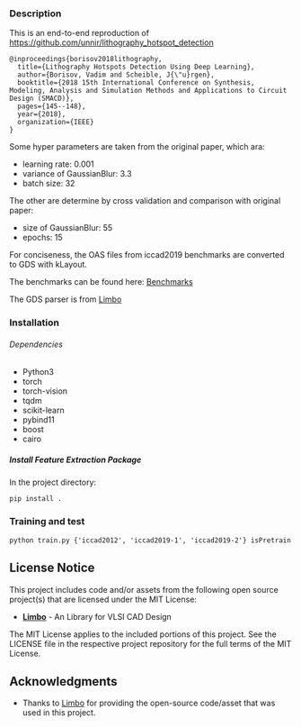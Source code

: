 ### Description

This is an end-to-end reproduction of https://github.com/unnir/lithography_hotspot_detection
```
@inproceedings{borisov2018lithography,
  title={Lithography Hotspots Detection Using Deep Learning},
  author={Borisov, Vadim and Scheible, J{\"u}rgen},
  booktitle={2018 15th International Conference on Synthesis, Modeling, Analysis and Simulation Methods and Applications to Circuit Design (SMACD)},
  pages={145--148},
  year={2018},
  organization={IEEE}
}
```

Some hyper parameters are taken from the original paper, which ara:
- learning rate: 0.001
- variance of GaussianBlur: 3.3
- batch size: 32

The other are determine by cross validation and comparison with original paper:
- size of GaussianBlur: 55
- epochs: 15

For conciseness, the OAS files from iccad2019 benchmarks are converted to GDS with kLayout.

The benchmarks can be found here: [Benchmarks](https://drive.google.com/drive/folders/1iqZEqu0dZ17qdtOipxS3ARAbBhgy2dCU?usp=share_link)

The GDS parser is from [Limbo](https://github.com/limbo018/Limbo) 

### Installation

###### Dependencies
- Python3
- torch
- torch-vision
- tqdm
- scikit-learn
- pybind11
- boost
- cairo


##### Install Feature Extraction Package

In the project directory:
```
pip install .
```

### Training and test

```
python train.py {'iccad2012', 'iccad2019-1', 'iccad2019-2'} isPretrain
```

## License Notice

This project includes code and/or assets from the following open source project(s) that are licensed under the MIT License:

- **[Limbo](https://github.com/limbo018/Limbo)** -  An Library for VLSI CAD Design

The MIT License applies to the included portions of this project. See the LICENSE file in the respective project repository for the full terms of the MIT License.

## Acknowledgments

- Thanks to [Limbo](https://github.com/limbo018/Limbo) for providing the open-source code/asset that was used in this project.